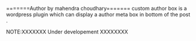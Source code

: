 =======Author by mahendra choudhary=======
custom author box is a wordpress plugin which can display a author meta box in bottom of the post .

NOTE:XXXXXXX Under developement XXXXXXXX
